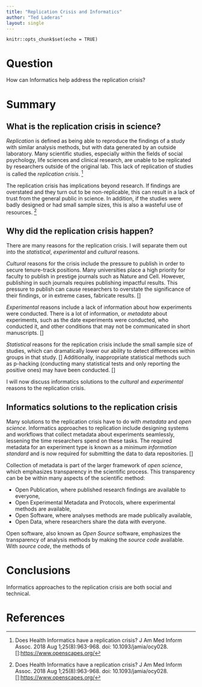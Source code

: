```yaml
---
title: "Replication Crisis and Informatics"
author: "Ted Laderas"
layout: single
---
```


```{r setup, include=FALSE}
knitr::opts_chunk$set(echo = TRUE)
```

# Question

How can Informatics help address the replication crisis?

# Summary

## What is the replication crisis in science?

*Replication* is defined as being able to reproduce the findings of a study with similar analysis methods, but with data generated by an outside laboratory. Many scientific studies, especially within the fields of social psychology, life sciences and clinical research, are unable to be replicated by researchers outside of the original lab. This lack of replication of studies is called the *replication crisis*. [^1]

The replication crisis has implications beyond research. If findings are overstated and they turn out to be non-replicable, this can result in a lack of trust from the general public in science. In addition, if the studies were badly designed or had small sample sizes, this is also a wasteful use of resources. [^1]

## Why did the replication crisis happen?

There are many reasons for the replication crisis. I will separate them out into the *statistical*, *experimental* and *cultural* reasons. 

*Cultural* reasons for the crisis include the pressure to publish in order to secure tenure-track positions. Many universities place a high priority for faculty to publish in prestige journals such as Nature and Cell. However, publishing in such journals requires publishing impactful results. This pressure to publish can cause researchers to overstate the significance of their findings, or in extreme cases, fabricate results. []

*Experimental* reasons include a lack of information about how experiments were conducted. There is a lot of information, or *metadata* about experiments, such as the date experiments were conducted, who conducted it, and other conditions that may not be communicated in short manuscripts. []

*Statistical* reasons for the replication crisis include the small sample size of studies, which can dramatically lower our ability to detect differences within groups in that study. [] Additionally, inappropriate statistical methods such as p-hacking (conducting many statistical tests and only reporting the positive ones) may have been conducted. []

I will now discuss informatics solutions to the *cultural* and *experimental* reasons to the replication crisis.

## Informatics solutions to the replication crisis

Many solutions to the replication crisis have to do with *metadata* and *open science*. Informatics approaches to replication include designing systems and workflows that collect metadata about experiments seamlessly, lessening the time researchers spend on these tasks. The required metadata for an experiment type is known as a *minimum information standard* and is now required for submitting the data to data repositories. []

Collection of metadata is part of the larger framework of *open science*, which emphasizes transparency in the scientific process. This transparency can be be within many aspects of the scientific method:

- Open Publication, where published research findings are available to everyone,
- Open Experimental Metadata and Protocols, where experimental methods are available,
- Open Software, where analyses methods are made publically available,
- Open Data, where researchers share the data with everyone.

Open software, also known as *Open Source* software, emphasizes the transparency of analysis methods by making the *source code* available. With *source code*, the methods of 

# Conclusions

Informatics approaches to the replication crisis are both social and technical. 

# References

[^1]: Does Health Informatics have a replication crisis? J Am Med Inform Assoc. 2018 Aug 1;25(8):963-968. doi: 10.1093/jamia/ocy028.
[]:https://www.openscapes.org/